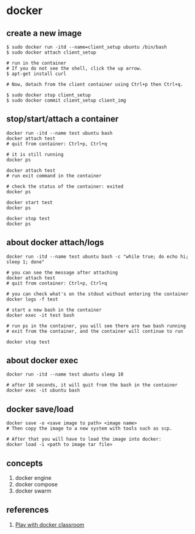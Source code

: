 # docker

## create a new image
```
$ sudo docker run -itd --name=client_setup ubuntu /bin/bash
$ sudo docker attach client_setup

# run in the container
# If you do not see the shell, click the up arrow.
$ apt-get install curl

# Now, detach from the client container using Ctrl+p then Ctrl+q.

$ sudo docker stop client_setup
$ sudo docker commit client_setup client_img
```

## stop/start/attach a container
```
docker run -itd --name test ubuntu bash
docker attach test
# quit from container: Ctrl+p, Ctrl+q

# it is still running
docker ps

docker attach test
# run exit command in the container

# check the status of the container: exited
docker ps

docker start test
docker ps

docker stop test
docker ps
```

## about docker attach/logs
```
docker run -itd --name test ubuntu bash -c "while true; do echo hi; sleep 1; done"

# you can see the message after attaching
docker attach test
# quit from container: Ctrl+p, Ctrl+q

# you can check what's on the stdout without entering the container
docker logs -f test

# start a new bash in the container
docker exec -it test bash

# run ps in the container, you will see there are two bash running
# exit from the container, and the container will continue to run

docker stop test
```

## about docker exec
```
docker run -itd --name test ubuntu sleep 10

# after 10 seconds, it will quit from the bash in the container
docker exec -it ubuntu bash
```

## docker save/load
```
docker save -o <save image to path> <image name>
# Then copy the image to a new system with tools such as scp.

# After that you will have to load the image into docker:
docker load -i <path to image tar file>
```

## concepts
1. docker engine
1. docker compose
1. docker swarm

## references
1. [Play with docker classroom](http://training.play-with-docker.com/)
